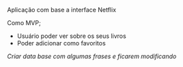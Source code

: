 Aplicação com base a interface Netflix

Como MVP;
- Usuário poder ver sobre os seus livros
- Poder adicionar como favoritos

*Criar data base com algumas frases e ficarem modificando*